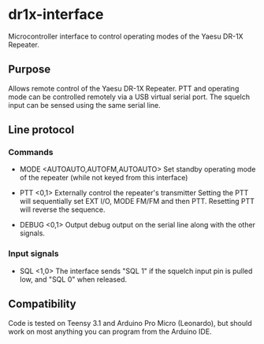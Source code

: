 dr1x-interface
==============

Microcontroller interface to control operating modes of the Yaesu DR-1X Repeater.

Purpose
-------

Allows remote control of the Yaesu DR-1X Repeater.
PTT and operating mode can be controlled remotely via a USB virtual serial port.
The squelch input can be sensed using the same serial line.

Line protocol
-------------

### Commands

- MODE <AUTOAUTO,AUTOFM,AUTOAUTO>
  Set standby operating mode of the repeater (while not keyed from this interface)

- PTT <0,1>
  Externally control the repeater's transmitter
  Setting the PTT will sequentially set EXT I/O, MODE FM/FM and then PTT.
  Resetting PTT will reverse the sequence.

- DEBUG <0,1>
  Output debug output on the serial line along with the other signals.

### Input signals

- SQL <1,0>
  The interface sends "SQL 1" if the squelch input pin is pulled low, and "SQL 0" when released.

Compatibility
-------------

Code is tested on Teensy 3.1 and Arduino Pro Micro (Leonardo), but should work on most anything you can program from the Arduino IDE.

